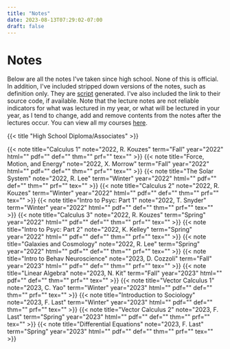 ```yaml
---
title: "Notes"
date: 2023-08-13T07:29:02-07:00
draft: false
---
```


# Notes

Below are all the notes I've taken since high school. None of this is official.
In addition, I've included stripped down versions of the notes, such as
definition only. They are
[script](https://github.com/SingularisArt/school-setup/) generated. I've also
included the link to their source code, if available. Note that the lecture
notes are not reliable indicators for what was lectured in my year, or what will
be lectured in your year, as I tend to change, add and remove contents from the
notes after the lectures occur. You can view all my courses
[here](https://github.com/SingularisArt/LaTeX/tree/master/lecture-notes).

{{< title "High School Diploma/Associates" >}}

<div class="flex justify-center flex-row gap-5 flex-wrap">
  {{< note title="Calculus 1" note="2022, R. Kouzes" term="Fall" year="2022" html="" pdf="" def="" thm="" prf="" tex="" >}}
  {{< note title="Force, Motion, and Energy" note="2022, X. Morrow" term="Fall" year="2022" html="" pdf="" def="" thm="" prf="" tex="" >}}
  {{< note title="The Solar System" note="2022, R. Lee" term="Winter" year="2022" html="" pdf="" def="" thm="" prf="" tex="" >}}
  {{< note title="Calculus 2" note="2022, R. Kouzes" term="Winter" year="2022" html="" pdf="" def="" thm="" prf="" tex="" >}}
  {{< note title="Intro to Psyc: Part 1" note="2022, T. Snyder" term="Winter" year="2022" html="" pdf="" def="" thm="" prf="" tex="" >}}
  {{< note title="Calculus 3" note="2022, R. Kouzes" term="Spring" year="2022" html="" pdf="" def="" thm="" prf="" tex="" >}}
  {{< note title="Intro to Psyc: Part 2" note="2022, K. Kelley" term="Spring" year="2022" html="" pdf="" def="" thm="" prf="" tex="" >}}
  {{< note title="Galaxies and Cosmology" note="2022, R. Lee" term="Spring" year="2022" html="" pdf="" def="" thm="" prf="" tex="" >}}
  {{< note title="Intro to Behav Neuroscience" note="2023, D. Cozzoli" term="Fall" year="2023" html="" pdf="" def="" thm="" prf="" tex="" >}}
  {{< note title="Linear Algebra" note="2023, N. Kit" term="Fall" year="2023" html="" pdf="" def="" thm="" prf="" tex="" >}}
  {{< note title="Vector Calculus 1" note="2023, C. Yao" term="Winter" year="2023" html="" pdf="" def="" thm="" prf="" tex="" >}}
  {{< note title="Introduction to Sociology" note="2023, F. Last" term="Winter" year="2023" html="" pdf="" def="" thm="" prf="" tex="" >}}
  {{< note title="Vector Calculus 2" note="2023, F. Last" term="Spring" year="2023" html="" pdf="" def="" thm="" prf="" tex="" >}}
  {{< note title="Differential Equations" note="2023, F. Last" term="Spring" year="2023" html="" pdf="" def="" thm="" prf="" tex="" >}}
</div>

<!-- {{< title "Bachelor" >}} -->

<!-- {{< title "Master" >}} -->

<!-- {{< title "PhD" >}} -->
